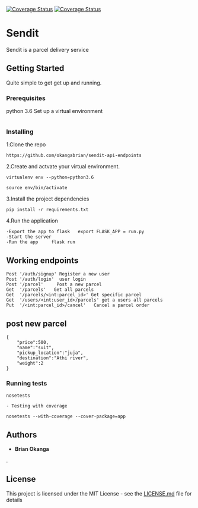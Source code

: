 [![Coverage Status](https://coveralls.io/repos/github/okangabrian/sendit-api-endpoints/badge.svg?branch=develop)](https://coveralls.io/github/okangabrian/sendit-api-endpoints?branch=develop)
[![Coverage Status](https://coveralls.io/repos/github/okangabrian/sendit-api-endpoints/badge.svg?branch=develop)](https://coveralls.io/github/okangabrian/sendit-api-endpoints?branch=develop)

# Sendit

Sendit is a parcel delivery service

## Getting Started

Quite simple to get get up and running.

### Prerequisites

python 3.6
Set up a virtual environment

```
```

### Installing

1.Clone the repo 

```
https://github.com/okangabrian/sendit-api-endpoints
```

2.Create and actvate your virtual environment.

```
virtualenv env --python=python3.6

source env/bin/activate
```
3.Install the project dependencies

```
pip install -r requirements.txt
```
4.Run the application

```
-Export the app to flask   export FLASK_APP = run.py
-Start the server 
-Run the app     flask run
```


##  Working endpoints

    Post '/auth/signup' Register a new user
    Post '/auth/login'  user login
    Post '/parcel'     Post a new parcel
    Get  '/parcels'   Get all parcels
    Get  '/parcels/<int:parcel_id>' Get specific parcel
    Get  '/users/<int:user_id>/parcels' get a users all parcels
    Put  '/<int:parcel_id>/cancel'   Cancel a parcel order
    

## post new parcel
```
{
	"price":500,
	"name":"suit",
	"pickup_location":"juja",
	"destination":"Athi river",
	"weight":2
}

```

### Running tests
```
nosetests

- Testing with coverage

nosetests --with-coverage --cover-package=app

```


## Authors

* **Brian Okanga** 

.

## License

This project is licensed under the MIT License - see the [LICENSE.md](LICENSE.md) file for details

